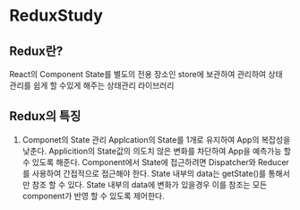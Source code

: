 # ReduxStudy

## Redux란?
React의 Component State를 별도의 전용 장소인 store에 보관하여 관리하여 상태 관리를 쉽게 할 수있게 해주는
상태관리 라이브러리
## Redux의 특징
1. Componet의 State 관리
    Applcation의 State를 1개로 유지하여 App의 복잡성을 낮춘다.
    Applicition의 State값의 의도치 않은 변화를 차단하여 App을 예측가능 할 수 있도록 해준다.
    Component에서 State에 접근하려면 Dispatcher와 Reducer를 사용하여 간접적으로 접근해야 한다.
    State 내부의 data는 getState()를 통해서만 참조 할 수 있다.
    State 내부의 data에 변화가 있을경우 이를 참조는 모든 component가 반영 할 수 있도록 제어한다.
    